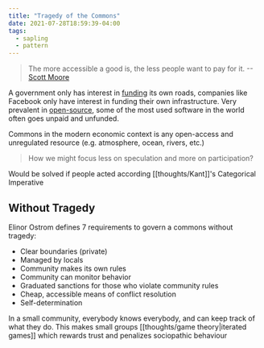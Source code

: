 ```yaml
---
title: "Tragedy of the Commons"
date: 2021-07-28T18:59:39-04:00
tags:
  - sapling
  - pattern
---
```


> The more accessible a good is, the less people want to pay for it. --[Scott Moore](https://scott.mirror.xyz/7nKKV4x17rVkZL9_C0vVL3Vax2rv1H1ciigleEgBAOw)

A government only has interest in [funding](thoughts/funding.md) its own roads, companies like Facebook only have interest in funding their own infrastructure. Very prevalent in [open-source](posts/paid-open-source.md), some of the most used software in the world often goes unpaid and unfunded.

Commons in the modern economic context is any open-access and unregulated resource (e.g. atmosphere, ocean, rivers, etc.)

> How we might focus less on speculation and more on participation?

Would be solved if people acted according [[thoughts/Kant]]'s Categorical Imperative

## Without Tragedy

Elinor Ostrom defines 7 requirements to govern a commons without tragedy:

- Clear boundaries (private)
- Managed by locals
- Community makes its own rules
- Community can monitor behavior
- Graduated sanctions for those who violate community rules
- Cheap, accessible means of conflict resolution
- Self-determination

In a small community, everybody knows everybody, and can keep track of what they do. This makes small groups [[thoughts/game theory|iterated games]] which rewards trust and penalizes sociopathic behaviour
